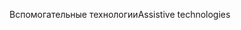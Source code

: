 <span data-ttu-id="dd537-101">Вспомогательные технологии</span><span class="sxs-lookup"><span data-stu-id="dd537-101">Assistive technologies</span></span>